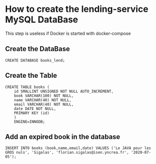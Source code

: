 # How to create the lending-service MySQL DataBase
This step is useless if Docker is started with docker-compose

## Create the DataBase
	CREATE DATABASE books_lend;

## Create the Table
	CREATE TABLE books (
  		id SMALLINT UNSIGNED NOT NULL AUTO_INCREMENT,
  		book VARCHAR(100) NOT NULL,
  		name VARCHAR(40) NOT NULL,
  		email VARCHAR(40) NOT NULL,
  		date DATE NOT NULL,
  		PRIMARY KEY (id)
  		)
  		ENGINE=INNODB;

## Add an expired book in the database
  	INSERT INTO books (book,name,email,date) VALUES ('Le JAVA pour les GROS nuls', 'Sigalas', 'florian.sigalas@isen.yncrea.fr', '2020-07-05');
